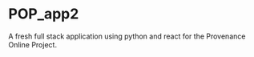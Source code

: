 # POP_app2
A fresh full stack application using python and react for the Provenance Online Project. 
